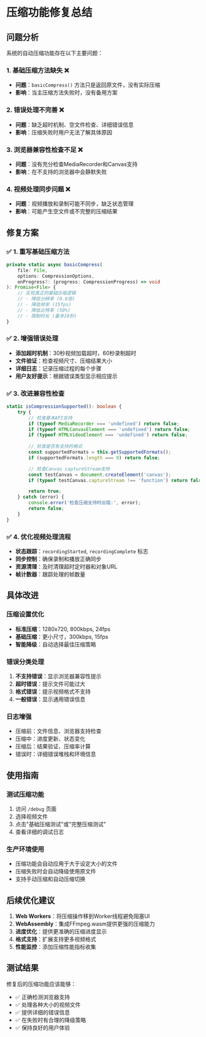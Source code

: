 # 压缩功能修复总结

## 问题分析

系统的自动压缩功能存在以下主要问题：

### 1. 基础压缩方法缺失 ❌
- **问题**：`basicCompress()` 方法只是返回原文件，没有实际压缩
- **影响**：当主压缩方法失败时，没有备用方案

### 2. 错误处理不完善 ❌
- **问题**：缺乏超时机制、空文件检查、详细错误信息
- **影响**：压缩失败时用户无法了解具体原因

### 3. 浏览器兼容性检查不足 ❌
- **问题**：没有充分检查MediaRecorder和Canvas支持
- **影响**：在不支持的浏览器中会静默失败

### 4. 视频处理同步问题 ❌
- **问题**：视频播放和录制可能不同步，缺乏状态管理
- **影响**：可能产生空文件或不完整的压缩结果

## 修复方案

### ✅ 1. 重写基础压缩方法
```typescript
private static async basicCompress(
    file: File,
    options: CompressionOptions,
    onProgress?: (progress: CompressionProgress) => void
): Promise<File> {
    // 实现真正的基础压缩逻辑
    // - 降低分辨率 (0.8倍)
    // - 降低帧率 (15fps)
    // - 降低比特率 (50%)
    // - 限制时长 (最多10秒)
}
```

### ✅ 2. 增强错误处理
- **添加超时机制**：30秒视频加载超时，60秒录制超时
- **文件验证**：检查视频尺寸、压缩结果大小
- **详细日志**：记录压缩过程的每个步骤
- **用户友好提示**：根据错误类型显示相应提示

### ✅ 3. 改进兼容性检查
```typescript
static isCompressionSupported(): boolean {
    try {
        // 检查基本API支持
        if (typeof MediaRecorder === 'undefined') return false;
        if (typeof HTMLCanvasElement === 'undefined') return false;
        if (typeof HTMLVideoElement === 'undefined') return false;
        
        // 检查是否有支持的格式
        const supportedFormats = this.getSupportedFormats();
        if (supportedFormats.length === 0) return false;

        // 检查Canvas captureStream支持
        const testCanvas = document.createElement('canvas');
        if (typeof testCanvas.captureStream !== 'function') return false;

        return true;
    } catch (error) {
        console.error('检查压缩支持时出错:', error);
        return false;
    }
}
```

### ✅ 4. 优化视频处理流程
- **状态跟踪**：`recordingStarted`, `recordingComplete` 标志
- **同步控制**：确保录制和播放正确同步
- **资源清理**：及时清理超时定时器和对象URL
- **帧计数器**：跟踪处理的帧数量

## 具体改进

### 压缩设置优化
- **标准压缩**：1280x720, 800kbps, 24fps
- **基础压缩**：更小尺寸，300kbps, 15fps
- **智能降级**：自动选择最佳压缩策略

### 错误分类处理
1. **不支持错误**：显示浏览器兼容性提示
2. **超时错误**：提示文件可能过大
3. **格式错误**：提示视频格式不支持
4. **一般错误**：显示通用错误信息

### 日志增强
- 压缩前：文件信息、浏览器支持检查
- 压缩中：进度更新、状态变化
- 压缩后：结果验证、压缩率计算
- 错误时：详细错误堆栈和环境信息

## 使用指南

### 测试压缩功能
1. 访问 `/debug` 页面
2. 选择视频文件
3. 点击"基础压缩测试"或"完整压缩测试"
4. 查看详细的调试日志

### 生产环境使用
- 压缩功能会自动应用于大于设定大小的文件
- 压缩失败时会自动降级使用原文件
- 支持手动压缩和自动压缩切换

## 后续优化建议

1. **Web Workers**：将压缩操作移到Worker线程避免阻塞UI
2. **WebAssembly**：集成FFmpeg.wasm提供更强的压缩能力
3. **进度优化**：提供更准确的压缩进度显示
4. **格式支持**：扩展支持更多视频格式
5. **性能监控**：添加压缩性能指标收集

## 测试结果

修复后的压缩功能应该能够：
- ✅ 正确检测浏览器支持
- ✅ 处理各种大小的视频文件
- ✅ 提供详细的错误信息
- ✅ 在失败时有合理的降级策略
- ✅ 保持良好的用户体验 
